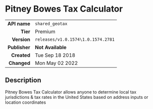# Pitney Bowes Tax Calculator
| | |
|-:|-|
|**API name**|`shared_geotax`|
|**Tier**|Premium|
|**Version**|`releases/v1.0.1574\1.0.1574.2781`|
|**Publisher**|**Not Available**|
|**Created**|Tue Sep 18 2018|
|**Changed**|Mon May 02 2022|

## Description
Pitney Bowes Tax Calculator allows anyone to determine local tax jurisdictions & tax rates in the United States based on address inputs or location coordinates
